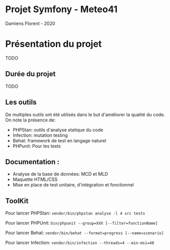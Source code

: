 # Projet Symfony - Meteo41
Damiens Florent - 2020

# Présentation du projet
TODO

## Durée du projet
TODO

## Les outils
De multiples outils ont été utilisés dans le but d'améliorer la qualité du code. On note la présence de:
* PHPStan: outils d'analyse statique du code
* Infection: mutation testing
* Behat: framework de test en langage naturel
* PHPunit: Pour les tests

## Documentation :
* Analyse de la base de données: MCD et MLD
* Maquette HTML/CSS 
* Mise en place de test unitaire, d'intégration et fonctionnel
		
## ToolKit
Pour lancer PHPStan:
`vendor/bin/phpstan analyse -l 4 src tests`

Pour lancer PHPUnit:
`bin/phpunit --group=XXX [--filter=functionName]`

Pour lancer Behat:
`vendor/bin/behat --format=progress [--name=scenario]`

Pour lancer Infection:
`vendor/bin/infection --threads=4 --min-msi=48`